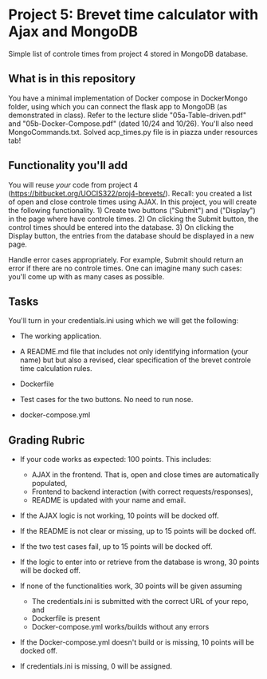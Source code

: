 # Project 5: Brevet time calculator with Ajax and MongoDB

Simple list of controle times from project 4 stored in MongoDB database.

## What is in this repository

You have a minimal implementation of Docker compose in DockerMongo folder, using which you can connect the flask app to MongoDB (as demonstrated in class). Refer to the lecture slide "05a-Table-driven.pdf" and "05b-Docker-Compose.pdf" (dated 10/24 and 10/26). You'll also need MongoCommands.txt. Solved acp_times.py file is in piazza under resources tab! 

## Functionality you'll add

You will reuse *your* code from project 4 (https://bitbucket.org/UOCIS322/proj4-brevets/). Recall: you created a list of open and close controle times using AJAX. In this project, you will create the following functionality. 1) Create two buttons ("Submit") and ("Display") in the page where have controle times. 2) On clicking the Submit button, the control times should be entered into the database. 3) On clicking the Display button, the entries from the database should be displayed in a new page. 

Handle error cases appropriately. For example, Submit should return an error if there are no controle times. One can imagine many such cases: you'll come up with as many cases as possible.

## Tasks

You'll turn in your credentials.ini using which we will get the following:

* The working application.

* A README.md file that includes not only identifying information (your name) but but also a revised, clear specification 
  of the brevet controle time calculation rules.

* Dockerfile

* Test cases for the two buttons. No need to run nose.

* docker-compose.yml

## Grading Rubric

* If your code works as expected: 100 points. This includes:
	* AJAX in the frontend. That is, open and close times are automatically populated, 
	* Frontend to backend interaction (with correct requests/responses), 
	* README is updated with your name and email.

* If the AJAX logic is not working, 10 points will be docked off. 

* If the README is not clear or missing, up to 15 points will be docked off. 

* If the two test cases fail, up to 15 points will be docked off. 

* If the logic to enter into or retrieve from the database is wrong, 30 points will be docked off.

* If none of the functionalities work, 30 points will be given assuming 
    * The credentials.ini is submitted with the correct URL of your repo, and
    * Dockerfile is present 
    * Docker-compose.yml works/builds without any errors 

* If the Docker-compose.yml doesn't build or is missing, 10 points will be docked off.

* If credentials.ini is missing, 0 will be assigned.
